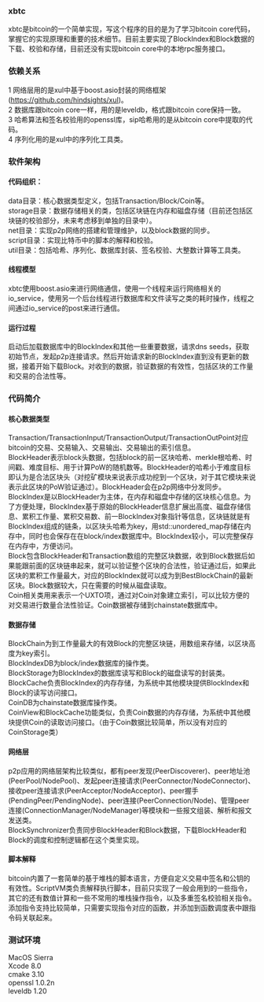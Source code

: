 ### xbtc
xbtc是bitcoin的一个简单实现，写这个程序的目的是为了学习bitcoin core代码，掌握它的实现原理和重要的技术细节。目前主要实现了BlockIndex和Block数据的下载、校验和存储，目前还没有实现bitcoin core中的本地rpc服务接口。
### 依赖关系
1 网络层用的是xul中基于boost.asio封装的网络框架(https://github.com/hindsights/xul)。<br>
2 数据库跟bitcoin core一样，用的是leveldb，格式跟bitcoin core保持一致。<br>
3 哈希算法和签名校验用的openssl库，sip哈希用的是从bitcoin core中提取的代码。<br>
4 序列化用的是xul中的序列化工具类。<br>
### 软件架构
#### 代码组织：
data目录：核心数据类型定义，包括Transaction/Block/Coin等。<br>
storage目录：数据存储相关的类，包括区块链在内存和磁盘存储（目前还包括区块链的校验部分，未来考虑移到单独的目录中）。<br>
net目录：实现p2p网络的搭建和管理维护，以及block数据的同步。<br>
script目录：实现比特币中的脚本的解释和校验。<br>
util目录：包括哈希、序列化、数据库封装、签名校验、大整数计算等工具类。<br>
#### 线程模型
xbtc使用boost.asio来进行网络通信，使用一个线程来运行网络相关的io_service，使用另一个后台线程进行数据库和文件读写之类的耗时操作，线程之间通过io_service的post来进行通信。<br>
#### 运行过程
启动后加载数据库中的BlockIndex和其他一些重要数据，请求dns seeds，获取初始节点，发起p2p连接请求。然后开始请求新的BlockIndex直到没有更新的数据，接着开始下载Block。对收到的数据，验证数据的有效性，包括区块的工作量和交易的合法性等。<br>
### 代码简介
#### 核心数据类型
Transaction/TransactionInput/TransactionOutput/TransactionOutPoint对应bitcoin的交易、交易输入、交易输出、交易输出的索引信息。<br>
BlockHeader表示block头数据，包括block的前一区块哈希、merkle根哈希、时间戳、难度目标、用于计算PoW的随机数等。BlockHeader的哈希小于难度目标即认为是合法区块头（对挖矿模块来说表示成功挖到一个区块，对于其它模块来说表示此区块的PoW验证通过）。BlockHeader会在p2p网络中分发同步。<br>
BlockIndex是以BlockHeader为主体，在内存和磁盘中存储的区块核心信息。为了方便处理，BlockIndex基于原始的BlockHeader信息扩展出高度、磁盘存储信息、累积工作量、累积交易数、前一BlockIndex对象指针等信息，区块链就是有BlockIndex组成的链条，以区块头哈希为key，用std::unordered_map存储在内存中，同时也会保存在在block/index数据库中。BlockIndex较小，可以完整保存在内存中，方便访问。<br>
Block包含BlockHeader和Transaction数组的完整区块数据，收到Block数据后如果能跟前面的区块链串起来，就可以验证整个区块的合法性，验证通过后，如果此区块的累积工作量最大，对应的BlockIndex就可以成为到BestBlockChain的最新区块。Block数据较大，只在需要的时候从磁盘读取。<br>
Coin相关类用来表示一个UXTO项，通过对Coin对象建立索引，可以比较方便的对交易进行数量合法性验证。Coin数据被存储到chainstate数据库中。<br>
#### 数据存储
BlockChain为到工作量最大的有效Block的完整区块链，用数组来存储，以区块高度为key索引。<br>
BlockIndexDB为block/index数据库的操作类。<br>
BlockStorage为BlockIndex的数据库读写和Block的磁盘读写的封装类。<br>
BlockCache负责BlockIndex的内存存储，为系统中其他模块提供BlockIndex和Block的读写访问接口。<br>
CoinDB为chainstate数据库操作类。<br>
CoinView和BlockCache功能类似，负责Coin数据的内存存储，为系统中其他模块提供Coin的读取访问接口。（由于Coin数据比较简单，所以没有对应的CoinStorage类）<br>
#### 网络层
p2p应用的网络层架构比较类似，都有peer发现(PeerDiscoverer)、peer地址池(PeerPool/NodePool)、发起peer连接请求(PeerConnector/NodeConnector)、接收peer连接请求(PeerAcceptor/NodeAcceptor)、peer握手(PendingPeer/PendingNode)、peer连接(PeerConnection/Node)、管理peer连接(ConnectionManager/NodeManager)等模块和一些报文组装、解析和报文发送类。<br>
BlockSynchronizer负责同步BlockHeader和Block数据，下载BlockHeader和Block的调度和控制逻辑都在这个类里实现。<br>
#### 脚本解释
bitcoin内置了一套简单的基于堆栈的脚本语言，方便自定义交易中签名和公钥的有效性。ScriptVM类负责解释执行脚本，目前只实现了一般会用到的一些指令，其它的还有数值计算和一些不常用的堆栈操作指令，以及多重签名校验相关指令。添加指令支持比较简单，只需要实现指令对应的函数，并添加到函数调度表中跟指令码关联起来。<br>
### 测试环境
MacOS Sierra<br>
Xcode 8.0<br>
cmake 3.10<br>
openssl 1.0.2n<br>
leveldb 1.20<br>
